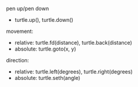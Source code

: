 pen up/pen down
* turtle.up(), turtle.down()

movement:
* relative: turtle.fd(distance), turtle.back(distance)
* absolute: turtle.goto(x, y)

direction:
* relative: turtle.left(degrees), turtle.right(degrees)
* absolute: turtle.seth(angle)
